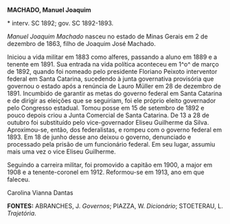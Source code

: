 **MACHADO, Manuel Joaquim**

\* interv. SC 1892; gov. SC 1892-1893.

*Manuel Joaquim Machado* nasceu no estado de Minas Gerais em 2 de
dezembro de 1863, filho de Joaquim José Machado.

Iniciou a vida militar em 1883 como alferes, passando a aluno em 1889 e
a tenente em 1891. Sua entrada na vida política aconteceu em 1^o^ de
março de 1892, quando foi nomeado pelo presidente Floriano Peixoto
interventor federal em Santa Catarina, sucedendo à junta governativa
provisória que governou o estado após a renúncia de Lauro Müller em 28
de dezembro de 1891. Incumbido de garantir as metas do governo federal
em Santa Catarina e de dirigir as eleições que se seguiriam, foi ele
próprio eleito governador pelo Congresso estadual. Tomou posse em 15 de
setembro de 1892 e pouco depois criou a Junta Comercial de Santa
Catarina. De 13 a 28 de outubro foi substituído pelo vice-governador
Eliseu Guilherme da Silva. Aproximou-se, então, dos federalistas, e
rompeu com o governo federal em 1893. Em 18 de junho desse ano deixou o
governo, denunciado e processado pela prisão de um funcionário federal.
Em seu lugar, assumiu mais uma vez o vice Eliseu Guilherme.

Seguindo a carreira militar, foi promovido a capitão em 1900, a major em
1908 e a tenente-coronel em 1912. Reformou-se em 1913, ano em que
faleceu.

Carolina Vianna Dantas

**FONTES:** ABRANCHES, J. *Governos*; PIAZZA, W. *Dicionário*;
STOETERAU, L. *Trajetória*.
